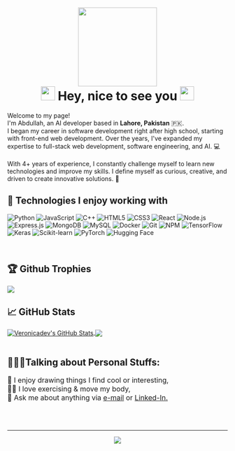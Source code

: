 <h1 align="center">
  <img  src="https://media.giphy.com/media/WUlplcMpOCEmTGBtBW/giphy.gif" width="180"><br>
<img src="https://raw.githubusercontent.com/blackcater/blackcater/main/images/Hi.gif" height="32" />
Hey, nice to see you
<img src="https://raw.githubusercontent.com/blackcater/blackcater/main/images/Hi.gif" height="32" />
</h1>

<p>Welcome to my page! </br>
I'm Abdullah, an AI developer based in <strong>Lahore, Pakistan</strong> 🇵🇰. <br>
I began my career in software development right after high school, starting with front-end web development. Over the years, I've expanded my expertise to full-stack web development, software engineering, and AI. 💻 <br><br>
With 4+ years of experience, I constantly challenge myself to learn new technologies and improve my skills. I define myself as curious, creative, and driven to create innovative solutions. 🚀

<br>
<h2> 🔧 Technologies I enjoy working with</h2>

![Python](https://img.shields.io/badge/-Python-000000?style=for-the-badge&logo=Python)
![JavaScript](https://img.shields.io/badge/-JavaScript-000000?style=for-the-badge&logo=javascript)
![C++](https://img.shields.io/badge/-C++-000000?style=for-the-badge&logo=C%2B%2B)
![HTML5](https://img.shields.io/badge/-HTML5-000000?style=for-the-badge&logo=HTML5)
![CSS3](https://img.shields.io/badge/-CSS3-000000?style=for-the-badge&logo=CSS3&logoColor=1572B6)
![React](https://img.shields.io/badge/-React-000000?style=for-the-badge&logo=React&logoColor=61DAFB)
![Node.js](https://img.shields.io/badge/-Node.js-000000?style=for-the-badge&logo=Node.js&logoColor=339933)
![Express.js](https://img.shields.io/badge/-Express.js-000000?style=for-the-badge&logo=Express.js&logoColor=76D04B)
![MongoDB](https://img.shields.io/badge/-MongoDB-000000?style=for-the-badge&logo=MongoDB&logoColor=47A248)
![MySQL](https://img.shields.io/badge/-MySQL-000000?style=for-the-badge&logo=MySQL&logoColor=47A248)
![Docker](https://img.shields.io/badge/-Docker-000000?style=for-the-badge&logo=Docker&logoColor=2496ED)
![Git](https://img.shields.io/badge/-Git-000000?style=for-the-badge&logo=Git&logoColor=F05032)
![NPM](https://img.shields.io/badge/-NPM-000000?style=for-the-badge&logo=NPM&logoColor=CB3837)
![TensorFlow](https://img.shields.io/badge/-TensorFlow-000000?style=for-the-badge&logo=TensorFlow&logoColor=FF6F00)
![Keras](https://img.shields.io/badge/-Keras-000000?style=for-the-badge&logo=Keras&logoColor=D00000)
![Scikit-learn](https://raw.githubusercontent.com/scikit-learn/scikit-learn/main/doc/logos/scikit-learn-logo.png)
![PyTorch](https://img.shields.io/badge/-PyTorch-000000?style=for-the-badge&logo=PyTorch&logoColor=EE4C2C)
![Hugging Face](https://img.shields.io/badge/-Hugging%20Face-000000?style=for-the-badge&logo=Huggingface&logoColor=FF7A00)




<br>
<h2>🏆 Github Trophies</h2>
<img src="https://github-profile-trophy.vercel.app/?username=abdulahshahid&theme=flat&no-frame=true&margin-w=30"/>

<h2>📈 GitHub Stats</h2>
<a href="https://github.com/veronicadev/veronicadev">
  <img align="center" src="https://github-readme-stats.vercel.app/api?username=abdulahshahid&show_icons=true&line_height=27&count_private=true&layout=compact&bg_color=30,e690c6,7063a5&title_color=fff&text_color=fff&hide=contribs" alt="Veronicadev's GitHub Stats" />
</a>
<a href="https://github.com/veronicadev/veronicadev">
  <img align="center" src="https://github-readme-stats.vercel.app/api/top-langs/?username=abdulahshahid&layout=compact&bg_color=30,e690c6,7063a5&title_color=fff&text_color=fff" />
</a>

<br/>
<br/>
<h2> 👨🏽‍💻Talking about Personal Stuffs:</h2>

<p style="font-size:16px">
🎨 I enjoy drawing things I find cool or interesting,<br>
🏋️‍♀️ I love exercising & move my body,<br>
💬 Ask me about anything via <a href="mailto:viarengoveronica@gmail.com">e-mail</a> or <a href="https://www.linkedin.com/in/veronica-viarengo/" target="_blank">Linked-In.</a><br>

</p>

<br>
<br>
<hr>
<p align="center">
  <a href="https://github.com/veronicadev/veronicadev">
  <img align="center" src="https://img.shields.io/badge/CREATED%20BY-abdulahshahid
  -lightgrey?style=for-the-badge" />
</a>

</p>
<br>
